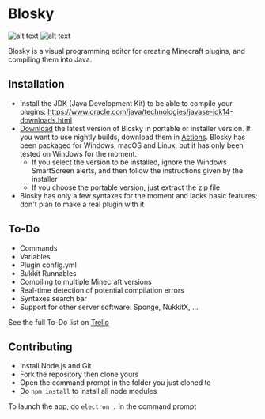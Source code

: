 # Blosky
![alt text](https://i.goopics.net/aDZpR.jpg)
![alt text](https://i.goopics.net/e2jgx.jpg)

Blosky is a visual programming editor for creating Minecraft plugins, and compiling them into Java.

## Installation
- Install the JDK (Java Development Kit) to be able to compile your plugins: https://www.oracle.com/java/technologies/javase-jdk14-downloads.html
- [Download](https://github.com/Eole7/Blosky/releases) the latest version of Blosky in portable or installer version. If you want to use nightly builds, download them in [Actions](https://github.com/Eole7/Blosky/actions?query=branch%3Amaster+is%3Asuccess).
  Blosky has been packaged for Windows, macOS and Linux, but it has only been tested on Windows for the moment.
  - If you select the version to be installed, ignore the Windows SmartScreen alerts, and then follow the instructions given by the installer
  - If you choose the portable version, just extract the zip file
- Blosky has only a few syntaxes for the moment and lacks basic features; don't plan to make a real plugin with it

## To-Do
- Commands
- Variables
- Plugin config.yml
- Bukkit Runnables
- Compiling to multiple Minecraft versions
- Real-time detection of potential compilation errors
- Syntaxes search bar
- Support for other server software: Sponge, NukkitX, ...

See the full To-Do list on [Trello](https://trello.com/b/QUSLjWyG/blosky)

## Contributing
- Install Node.js and Git
- Fork the repository then clone yours
- Open the command prompt in the folder you just cloned to
- Do `npm install` to install all node modules

To launch the app, do `electron .` in the command prompt

